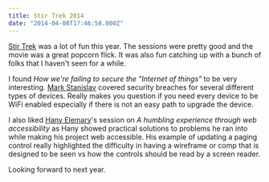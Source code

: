 ```yaml
---
title: Stir Trek 2014
date: "2014-04-08T17:46:58.000Z"
---
```


[Stir Trek](https://stirtrek.com/) was a lot of fun this year. The sessions were pretty good and the movie was a great popcorn flick. It was also fun catching up with a bunch of folks that I haven't seen for a while.

I found *How we're failing to secure the "Internet of things"* to be very interesting. [Mark Stanislav](http://www.uncompiled.com/) covered security breaches for several different types of devices. Really makes you question if you need every device to be WiFi enabled especially if there is not an easy path to upgrade the device.

I also liked [Hany Elemary](http://hanyelemary.com/)'s session on *A humbling experience through web accessibility* as Hany showed practical solutions to problems he ran into while making his project web accessible. His example of updating a paging control really highlighted the difficulty in having a wireframe or comp that is designed to be seen vs how the controls should be read by a screen reader.

Looking forward to next year.
